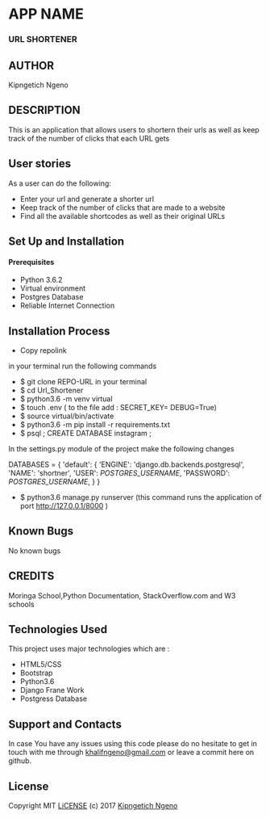 # APP NAME

### URL SHORTENER

## AUTHOR

Kipngetich Ngeno

## DESCRIPTION

This is an application that allows users to shortern their urls as well as keep track of the number of clicks that each URL gets

## User stories
As a user can do the following:
* Enter your url and generate a shorter url
* Keep track of the number of clicks that are made to a website
* Find all the available shortcodes as well as their original URLs

## Set Up and Installation

#### Prerequisites

* Python 3.6.2
* Virtual environment
* Postgres Database
* Reliable Internet Connection

## Installation Process

* Copy repolink

in your terminal run the following commands

* $ git clone REPO-URL in your terminal
* $ cd Url_Shortener
* $ python3.6 -m venv virtual
* $ touch .env ( to the file add :
        SECRET_KEY=<your secret key>
        DEBUG=True)
* $ source virtual/bin/activate
* $ python3.6 -m pip install -r requirements.txt
* $ psql ; CREATE DATABASE instagram ;

In the settings.py module of the project make the following changes

DATABASES = {
    'default': {
        'ENGINE': 'django.db.backends.postgresql',
        'NAME': 'shortner',
        'USER': *POSTGRES_USERNAME*,
        'PASSWORD': *POSTGRES_USERNAME*,
    }
}

* $ python3.6 manage.py runserver (this command runs the application of port http://127.0.0.1/8000 )
 
## Known Bugs

No known bugs

## CREDITS

Moringa School,Python Documentation, StackOverflow.com and W3 schools

## Technologies Used

This project uses major technologies which are :

* HTML5/CSS
* Bootstrap
* Python3.6
* Django Frane Work
* Postgress Database

## Support and Contacts

In case You have any issues using this code please do no hesitate to get in touch with me through khalifngeno@gmail.com or leave a commit here on github.

## License 

Copyright MIT [LiCENSE](./LICENSE) (c) 2017 [Kipngetich Ngeno](https://github.com/Kipngetich33)

